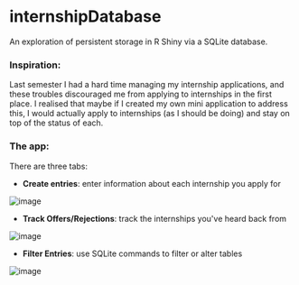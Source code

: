 # internshipDatabase

An exploration of persistent storage in R Shiny via a SQLite database. 

### Inspiration: 

Last semester I had a hard time managing my internship applications, and these troubles discouraged me from applying to internships in the first place. I realised that maybe if I created my own mini application to address this, I would actually apply to internships (as I should be doing) and stay on top of the status of each. 

### The app: 

There are three tabs: 

- **Create entries**: enter information about each internship you apply for

![image](https://github.com/jasminex21/internshipDatabase/assets/109494334/3169555a-3101-492a-bce7-2c94850d2f2c)

- **Track Offers/Rejections**: track the internships you've heard back from

![image](https://github.com/jasminex21/internshipDatabase/assets/109494334/addc8ebd-2cbc-46d7-b128-2d6b7e6904d9)

- **Filter Entries**: use SQLite commands to filter or alter tables

![image](https://github.com/jasminex21/internshipDatabase/assets/109494334/b9d67d68-ca50-4ec9-83b4-aeaf83467266)
